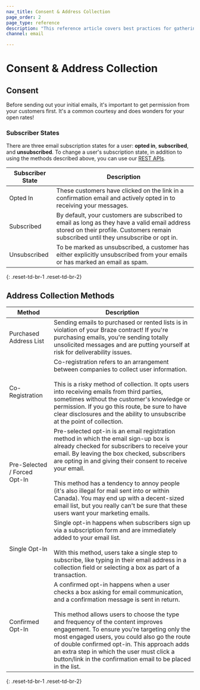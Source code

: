 ```yaml
---
nav_title: Consent & Address Collection
page_order: 2
page_type: reference
description: "This reference article covers best practices for gathering consent and user email addresses and defines the different possible user subscriber states."
channel: email

---
```


# Consent & Address Collection

## Consent
Before sending out your initial emails, it's important to get permission from your customers first. It's a common courtesy and does wonders for your open rates!

### Subscriber States
There are three email subscription states for a user: __opted in__, __subscribed__, and __unsubscribed__. To change a user's subscription state, in addition to using the methods described above, you can use our [REST APIs]({{site.baseurl}}/api/endpoints/subscription_groups/post_update_user_subscription_group_status/).

|Subscriber State | Description |
|---|---|
|Opted In| These customers have clicked on the link in a confirmation email and actively opted in to receiving your messages.|
|Subscribed | By default, your customers are subscribed to email as long as they have a valid email address stored on their profile. Customers remain subscribed until they unsubscribe or opt in.|
|Unsubscribed|To be marked as unsubscribed, a customer has either explicitly unsubscribed from your emails or has marked an email as spam.|
{: .reset-td-br-1 .reset-td-br-2}

## Address Collection Methods

| Method | Description |
|---|---|
|Purchased Address List| Sending emails to purchased or rented lists is in violation of your Braze contract! If you're purchasing emails, you're sending totally unsolicited messages and are putting yourself at risk for deliverability issues.|
|Co-Registration | Co-registration refers to an arrangement between companies to collect user information.<br><br>This is a risky method of collection. It opts users into receiving emails from third parties, sometimes without the customer's knowledge or permission. If you go this route, be sure to have clear disclosures and the ability to unsubscribe at the point of collection. |
|Pre-Selected / Forced Opt-In| Pre-selected opt-in is an email registration method in which the email sign-up box is already checked for subscribers to receive your email. By leaving the box checked, subscribers are opting in and giving their consent to receive your email.<br><br>This method has a tendency to annoy people (it's also illegal for mail sent into or within Canada). You may end up with a decent-sized email list, but you really can't be sure that these users want your marketing emails.|
|Single Opt-In| Single opt-in happens when subscribers sign up via a subscription form and are immediately added to your email list. <br><br>With this method, users take a single step to subscribe, like typing in their email address in a collection field or selecting a box as part of a transaction.|
|Confirmed Opt-In |A confirmed opt-in happens when a user checks a box asking for email communication, and a confirmation message is sent in return. <br><br>This method allows users to choose the type and frequency of the content improves engagement. To ensure you're targeting only the most engaged users, you could also go the route of double confirmed opt-in. This approach adds an extra step in which the user must click a button/link in the confirmation email to be placed in the list. |
{: .reset-td-br-1 .reset-td-br-2}